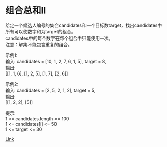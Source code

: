 <h1>组合总和II</h1>

给定一个候选人编号的集合candidates和一个目标数target，找出candidates中所有可以使数字和为target的组合。</br>
candidates中的每个数字在每个组合中只能使用一次。</br>
注意：解集不能包含重复的组合。</br>

示例1:</br>
输入: candidates = [10, 1, 2, 7, 6, 1, 5], target = 8,</br>
输出:</br>
[[1, 1, 6], [1, 2, 5], [1, 7], [2, 6]]</br>

示例2:</br>
输入: candidates = [2, 5, 2, 1, 2], target = 5,</br>
输出:</br>
[[1, 2, 2], [5]]</br>

提示:</br>
1 <= candidates.length <= 100</br>
1 <= candidates[i] <= 50</br>
1 <= target <= 30</br>

[Link](https://leetcode-cn.com/problems/combination-sum-ii/)
